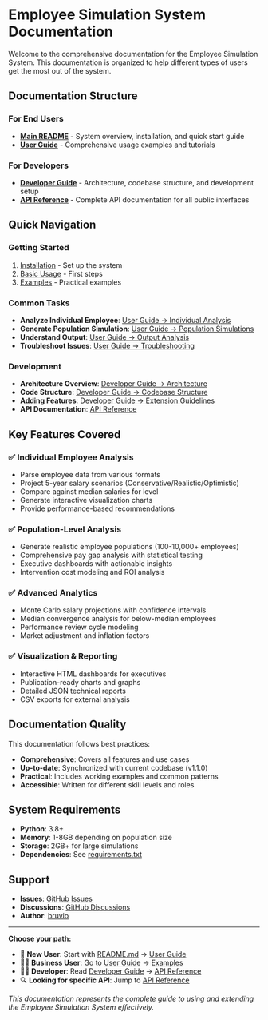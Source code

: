 # Employee Simulation System Documentation

Welcome to the comprehensive documentation for the Employee Simulation System. This documentation is organized to help different types of users get the most out of the system.

## Documentation Structure

### For End Users
- **[Main README](../README.md)** - System overview, installation, and quick start guide
- **[User Guide](USER_GUIDE.md)** - Comprehensive usage examples and tutorials

### For Developers
- **[Developer Guide](DEVELOPER.md)** - Architecture, codebase structure, and development setup
- **[API Reference](API.md)** - Complete API documentation for all public interfaces

## Quick Navigation

### Getting Started
1. [Installation](../README.md#installation) - Set up the system
2. [Basic Usage](../README.md#basic-usage) - First steps
3. [Examples](USER_GUIDE.md#usage-examples) - Practical examples

### Common Tasks
- **Analyze Individual Employee**: [User Guide → Individual Analysis](USER_GUIDE.md#individual-employee-analysis)
- **Generate Population Simulation**: [User Guide → Population Simulations](USER_GUIDE.md#population-simulations)
- **Understand Output**: [User Guide → Output Analysis](USER_GUIDE.md#output-analysis)
- **Troubleshoot Issues**: [User Guide → Troubleshooting](USER_GUIDE.md#troubleshooting)

### Development
- **Architecture Overview**: [Developer Guide → Architecture](DEVELOPER.md#system-architecture)
- **Code Structure**: [Developer Guide → Codebase Structure](DEVELOPER.md#codebase-structure)
- **Adding Features**: [Developer Guide → Extension Guidelines](DEVELOPER.md#extension-guidelines)
- **API Documentation**: [API Reference](API.md)

## Key Features Covered

### ✅ Individual Employee Analysis
- Parse employee data from various formats
- Project 5-year salary scenarios (Conservative/Realistic/Optimistic)
- Compare against median salaries for level
- Generate interactive visualization charts
- Provide performance-based recommendations

### ✅ Population-Level Analysis
- Generate realistic employee populations (100-10,000+ employees)
- Comprehensive pay gap analysis with statistical testing
- Executive dashboards with actionable insights
- Intervention cost modeling and ROI analysis

### ✅ Advanced Analytics
- Monte Carlo salary projections with confidence intervals
- Median convergence analysis for below-median employees
- Performance review cycle modeling
- Market adjustment and inflation factors

### ✅ Visualization & Reporting
- Interactive HTML dashboards for executives
- Publication-ready charts and graphs
- Detailed JSON technical reports
- CSV exports for external analysis

## Documentation Quality

This documentation follows best practices:
- **Comprehensive**: Covers all features and use cases
- **Up-to-date**: Synchronized with current codebase (v1.1.0)
- **Practical**: Includes working examples and common patterns
- **Accessible**: Written for different skill levels and roles

## System Requirements

- **Python**: 3.8+ 
- **Memory**: 1-8GB depending on population size
- **Storage**: 2GB+ for large simulations
- **Dependencies**: See [requirements.txt](../requirements.txt)

## Support

- **Issues**: [GitHub Issues](https://github.com/bruvio/employee-simulation-system/issues)
- **Discussions**: [GitHub Discussions](https://github.com/bruvio/employee-simulation-system/discussions)
- **Author**: [bruvio](https://github.com/bruvio)

---

**Choose your path:**
- 👤 **New User**: Start with [README.md](../README.md) → [User Guide](USER_GUIDE.md)
- 👩‍💼 **Business User**: Go to [User Guide](USER_GUIDE.md) → [Examples](USER_GUIDE.md#usage-examples)
- 👨‍💻 **Developer**: Read [Developer Guide](DEVELOPER.md) → [API Reference](API.md)
- 🔍 **Looking for specific API**: Jump to [API Reference](API.md)

*This documentation represents the complete guide to using and extending the Employee Simulation System effectively.*